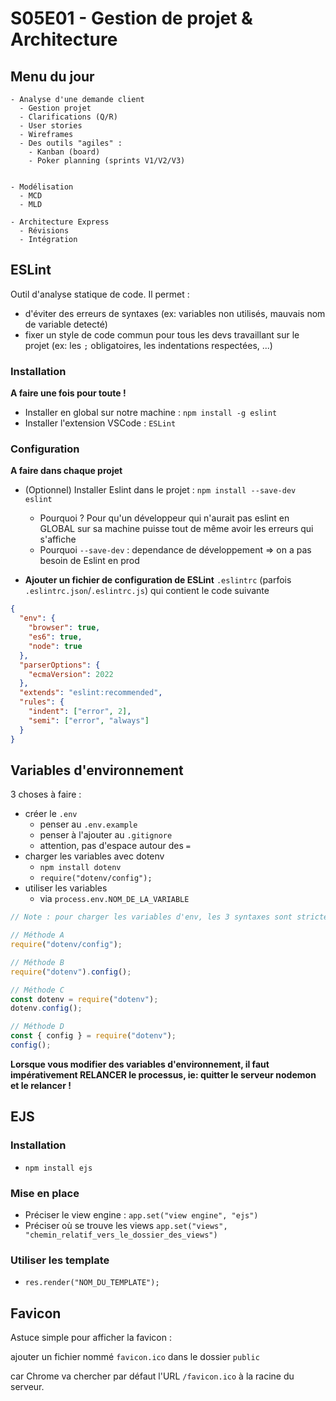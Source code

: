 # S05E01 - Gestion de projet & Architecture

## Menu du jour

```
- Analyse d'une demande client
  - Gestion projet
  - Clarifications (Q/R)
  - User stories
  - Wireframes
  - Des outils "agiles" :
    - Kanban (board)
    - Poker planning (sprints V1/V2/V3)


- Modélisation
  - MCD
  - MLD

- Architecture Express
  - Révisions
  - Intégration
```


## ESLint

Outil d'analyse statique de code. Il permet : 
- d'éviter des erreurs de syntaxes (ex: variables non utilisés, mauvais nom de variable detecté)
- fixer un style de code commun pour tous les devs travaillant sur le projet (ex: les `;` obligatoires, les indentations respectées, ...)

### Installation 

**A faire une fois pour toute !**

- Installer en global sur notre machine : `npm install -g eslint`
- Installer l'extension VSCode : `ESLint`

### Configuration 

**A faire dans chaque projet**

- (Optionnel) Installer Eslint dans le projet : `npm install --save-dev eslint`
  - Pourquoi ? Pour qu'un développeur qui n'aurait pas eslint en GLOBAL sur sa machine puisse tout de même avoir les erreurs qui s'affiche 
  - Pourquoi `--save-dev` : dependance de développement => on a pas besoin de Eslint en prod

- **Ajouter un fichier de configuration de ESLint** `.eslintrc` (parfois `.eslintrc.json`/`.eslintrc.js`) qui contient le code suivante


```json
{
  "env": {
    "browser": true,
    "es6": true,
    "node": true
  },
  "parserOptions": {
    "ecmaVersion": 2022
  },
  "extends": "eslint:recommended",
  "rules": {
    "indent": ["error", 2],
    "semi": ["error", "always"]
  }
}
```

## Variables d'environnement

3 choses à faire : 
- créer le `.env`
  - penser au `.env.example`
  - penser à l'ajouter au `.gitignore`
  - attention, pas d'espace autour des `=`
- charger les variables avec dotenv
  - `npm install dotenv`
  - `require("dotenv/config");`
- utiliser les variables 
  - via `process.env.NOM_DE_LA_VARIABLE`

```js
// Note : pour charger les variables d'env, les 3 syntaxes sont strictement équivalente (dans notre situation)

// Méthode A
require("dotenv/config");

// Méthode B
require("dotenv").config();

// Méthode C
const dotenv = require("dotenv");
dotenv.config();

// Méthode D
const { config } = require("dotenv");
config();
```

**Lorsque vous modifier des variables d'environnement, il faut impérativement RELANCER le processus, ie: quitter le serveur nodemon et le relancer !**


## EJS 

### Installation 

- `npm install ejs`

### Mise en place 

- Préciser le view engine : `app.set("view engine", "ejs")`
- Préciser où se trouve les views `app.set("views", "chemin_relatif_vers_le_dossier_des_views")`

### Utiliser les template

- `res.render("NOM_DU_TEMPLATE");`


## Favicon

Astuce simple pour afficher la favicon : 

ajouter un fichier nommé `favicon.ico` dans le dossier `public`

car Chrome va chercher par défaut l'URL `/favicon.ico` à la racine du serveur.

